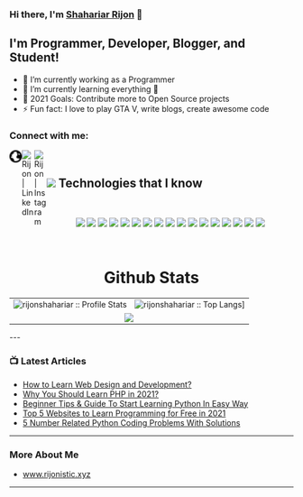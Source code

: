
### Hi there, I'm [Shahariar Rijon][website1] 👋

## I'm  Programmer, Developer, Blogger, and Student!
- 🔭 I’m currently working as a Programmer
- 🌱 I’m currently learning everything 🤣
- 🥅 2021 Goals: Contribute more to Open Source projects
- ⚡ Fun fact: I love to play GTA V, write blogs, create awesome code


### Connect with me:

[<img align="left" alt="Rijon" width="22px" src="https://raw.githubusercontent.com/iconic/open-iconic/master/svg/globe.svg" />][website2]
[<img align="left" alt="Rijon | LinkedIn" width="22px" src="https://cdn.jsdelivr.net/npm/simple-icons@v3/icons/linkedin.svg" />][linkedin]
[<img align="left" alt="Rijon | Instagram" width="22px" src="https://cdn.jsdelivr.net/npm/simple-icons@v3/icons/instagram.svg" />][instagram]

<br />

<h2><img src = "https://media2.giphy.com/media/QssGEmpkyEOhBCb7e1/giphy.gif?cid=ecf05e47a0n3gi1bfqntqmob8g9aid1oyj2wr3ds3mg700bl&rid=giphy.gif" width='50'/>&nbsp;Technologies that I know</h2>

<br>
<p align="center">
<img src="https://img.shields.io/badge/HTML5-E34F26?style=for-the-badge&logo=html5&logoColor=white" height="25"/> <img src="https://img.shields.io/badge/CSS3-1572B6?style=for-the-badge&logo=css3&logoColor=white" height="25"/> <img src="https://img.shields.io/badge/javascript-F7DF1E.svg?&style=for-the-badge&logo=javascript&logoColor=white" height="25"/> <img src="https://img.shields.io/badge/React-20232A?style=for-the-badge&logo=react&logoColor=61DAFB" height="25"/> <img src="https://img.shields.io/badge/React_Router-CA4245?style=for-the-badge&logo=react-router&logoColor=white" height="25"/> <img src=" 	https://img.shields.io/badge/Sass-CC6699?style=for-the-badge&logo=sass&logoColor=white" height="25"/> <img src="https://img.shields.io/badge/Material--UI-0081CB?style=for-the-badge&logo=material-ui&logoColor=white" height="25"/> <img src="https://img.shields.io/badge/Bootstrap-563D7C?style=for-the-badge&logo=bootstrap&logoColor=white" height="25"/> <img src="https://img.shields.io/badge/Tailwind_CSS-38B2AC?style=for-the-badge&logo=tailwind-css&logoColor=white" height="25"/> <img src="https://img.shields.io/badge/Netlify-00C7B7?style=for-the-badge&logo=netlify&logoColor=white" height="25"/> <img src="https://img.shields.io/badge/Heroku-430098?style=for-the-badge&logo=heroku&logoColor=white" height="25"/> <img src="https://img.shields.io/badge/firebase-FFCA28.svg?&style=for-the-badge&logo=firebase&logoColor=white" height="25"/> <img src="https://img.shields.io/badge/Node.js-43853D?style=for-the-badge&logo=node.js&logoColor=white" height="25"/> <img src="https://img.shields.io/badge/-MongoDB-4DB33D?style=for-the-badge&logo=mongodb&logoColor=FFFFFF" height="25"/> <img src="https://img.shields.io/badge/-MySQL-F29111?style=for-the-badge&logo=mysql&logoColor=FFFFFF" height="25"/> <img src="https://img.shields.io/badge/C++-blue.svg?style=for-the-badge&logo=C%2B%2B" height="25"/> <img src="https://img.shields.io/badge/C-red.svg?style=for-the-badge&logo=C " height="25"/>
</p>
<br/>


<p align="center">
   <table>
   <h1 align="center">Github Stats</h1>
       <tr>
       <td><img alt="rijonshahariar :: Profile Stats" src="https://github-readme-stats.vercel.app/api?username=rijonshahariar&theme=white-green&amp;show_icons=true&amp;count_private=true&amp;hide_border=true" /></td>
       <td><img alt="rijonshahariar :: Top Langs]" src="https://github-readme-stats.vercel.app/api/top-langs/?username=rijonshahariar&langs_count=14&theme=white-green&layout=compact&hide=html"> </td>
     </tr>
     <tr>
        <td colspan="2" align="center"><img  align="center" src="https://github-readme-streak-stats.herokuapp.com?user=rijonshahariar&theme=white-green&hide_border=true"></td>
     </tr>
   </table>
</p>
---

### 📺 Latest Articles
<!-- YOUTUBE:START -->
- [How to Learn Web Design and Development?](https://www.rijonistic.xyz/2020/10/learn-web-development.html)
- [Why You Should Learn PHP in 2021?](https://www.rijonistic.xyz/2021/04/why-you-should-learn-php.html)
- [Beginner Tips & Guide To Start Learning Python In Easy Way](https://www.rijonistic.xyz/2021/03/learn-python-the-easy-way.html)
- [Top 5 Websites to Learn Programming for Free in 2021](https://www.rijonistic.xyz/2021/03/five-best-website-for-learn-programming.html)
- [5 Number Related Python Coding Problems With Solutions](https://www.rijonistic.xyz/2021/03/number-related-python-coding-problems.html)
<!-- YOUTUBE:END -->

---


### More About Me


- www.rijonistic.xyz

---
<!--
<img align="left" alt="codeSTACKr's Github Stats" src="https://github-readme-stats.codestackr.vercel.app/api?username=Dipeshpal&show_icons=true&hide_border=true" />

[![Top Langs](https://github-readme-stats.vercel.app/api/top-langs/?username=Dipeshpal&layout=compact)](https://github.com/anuraghazra/github-readme-stats)
-->

[website1]: https://www.rijonistic.xyz
[website2]: https://www.rijonistic.xyz
[twitter]: 
[youtube]: 
[instagram]: https://www.instagram.com/rijonistic/
[linkedin]: https://www.linkedin.com/in/shahariar-rijon/
